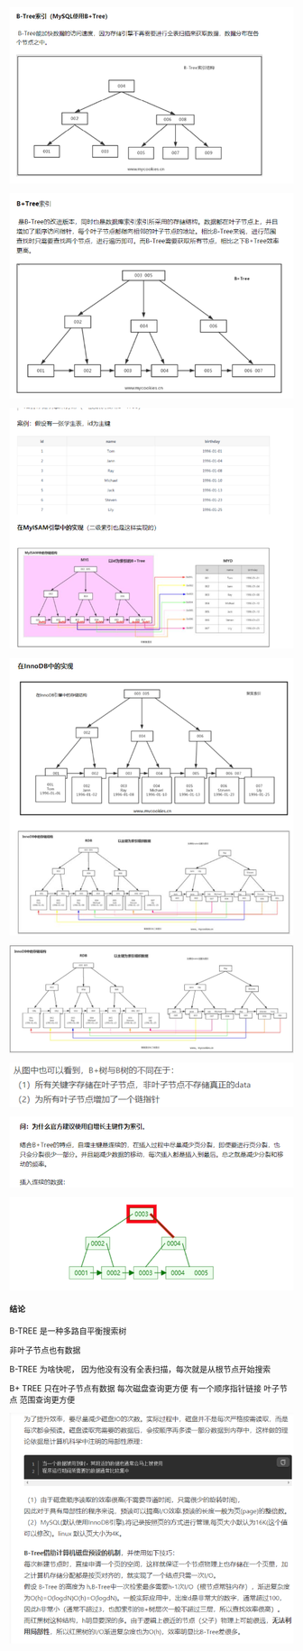 ![image-20210222092308860](assets/image-20210222092308860.png)

![image-20210222092313897](assets/image-20210222092313897.png)

![image-20210222092337111](assets/image-20210222092337111.png)

![image-20210222092345449](assets/image-20210222092345449.png)

![preview](assets/v2-98e7fe54a8e875cd5e279543629fb389_r.jpg)

![image-20210222092915208](assets/image-20210222092915208.png)

![image-20210222092612479](assets/image-20210222092612479.png)

![img](assets/v2-97e1fc32d8b1c5ec14e827eb619795b6_b.webp)

#### 结论

B-TREE 是一种多路自平衡搜索树

非叶子节点也有数据

B-TREE 为啥快呢， 因为他没有没有全表扫描，每次就是从根节点开始搜索

B+ TREE 只在叶子节点有数据 每次磁盘查询更方便 有一个顺序指针链接 叶子节点 范围查询更方便 

![image-20210222093544415](assets/image-20210222093544415.png)